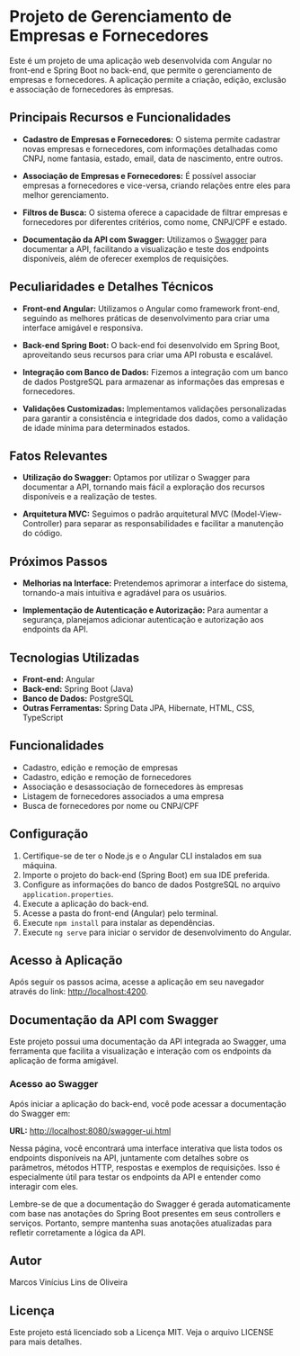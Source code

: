 # Projeto de Gerenciamento de Empresas e Fornecedores

Este é um projeto de uma aplicação web desenvolvida com Angular no front-end e Spring Boot no back-end, que permite o gerenciamento de empresas e fornecedores. A aplicação permite a criação, edição, exclusão e associação de fornecedores às empresas.

## Principais Recursos e Funcionalidades

- **Cadastro de Empresas e Fornecedores:** O sistema permite cadastrar novas empresas e fornecedores, com informações detalhadas como CNPJ, nome fantasia, estado, email, data de nascimento, entre outros.

- **Associação de Empresas e Fornecedores:** É possível associar empresas a fornecedores e vice-versa, criando relações entre eles para melhor gerenciamento.

- **Filtros de Busca:** O sistema oferece a capacidade de filtrar empresas e fornecedores por diferentes critérios, como nome, CNPJ/CPF e estado.

- **Documentação da API com Swagger:** Utilizamos o [Swagger](https://swagger.io/) para documentar a API, facilitando a visualização e teste dos endpoints disponíveis, além de oferecer exemplos de requisições.

## Peculiaridades e Detalhes Técnicos

- **Front-end Angular:** Utilizamos o Angular como framework front-end, seguindo as melhores práticas de desenvolvimento para criar uma interface amigável e responsiva.

- **Back-end Spring Boot:** O back-end foi desenvolvido em Spring Boot, aproveitando seus recursos para criar uma API robusta e escalável.

- **Integração com Banco de Dados:** Fizemos a integração com um banco de dados PostgreSQL para armazenar as informações das empresas e fornecedores.

- **Validações Customizadas:** Implementamos validações personalizadas para garantir a consistência e integridade dos dados, como a validação de idade mínima para determinados estados.

## Fatos Relevantes

- **Utilização do Swagger:** Optamos por utilizar o Swagger para documentar a API, tornando mais fácil a exploração dos recursos disponíveis e a realização de testes.

- **Arquitetura MVC:** Seguimos o padrão arquitetural MVC (Model-View-Controller) para separar as responsabilidades e facilitar a manutenção do código.

## Próximos Passos

- **Melhorias na Interface:** Pretendemos aprimorar a interface do sistema, tornando-a mais intuitiva e agradável para os usuários.

- **Implementação de Autenticação e Autorização:** Para aumentar a segurança, planejamos adicionar autenticação e autorização aos endpoints da API.

## Tecnologias Utilizadas

- **Front-end:** Angular
- **Back-end:** Spring Boot (Java)
- **Banco de Dados:** PostgreSQL
- **Outras Ferramentas:** Spring Data JPA, Hibernate, HTML, CSS, TypeScript

## Funcionalidades

- Cadastro, edição e remoção de empresas
- Cadastro, edição e remoção de fornecedores
- Associação e desassociação de fornecedores às empresas
- Listagem de fornecedores associados a uma empresa
- Busca de fornecedores por nome ou CNPJ/CPF

## Configuração

1. Certifique-se de ter o Node.js e o Angular CLI instalados em sua máquina.
2. Importe o projeto do back-end (Spring Boot) em sua IDE preferida.
3. Configure as informações do banco de dados PostgreSQL no arquivo `application.properties`.
4. Execute a aplicação do back-end.
5. Acesse a pasta do front-end (Angular) pelo terminal.
6. Execute `npm install` para instalar as dependências.
7. Execute `ng serve` para iniciar o servidor de desenvolvimento do Angular.

## Acesso à Aplicação

Após seguir os passos acima, acesse a aplicação em seu navegador através do link: [http://localhost:4200](http://localhost:4200).

## Documentação da API com Swagger

Este projeto possui uma documentação da API integrada ao Swagger, uma ferramenta que facilita a visualização e interação com os endpoints da aplicação de forma amigável.

### Acesso ao Swagger

Após iniciar a aplicação do back-end, você pode acessar a documentação do Swagger em:

**URL:** [http://localhost:8080/swagger-ui.html](http://localhost:8080/swagger-ui.html)

Nessa página, você encontrará uma interface interativa que lista todos os endpoints disponíveis na API, juntamente com detalhes sobre os parâmetros, métodos HTTP, respostas e exemplos de requisições. Isso é especialmente útil para testar os endpoints da API e entender como interagir com eles.

Lembre-se de que a documentação do Swagger é gerada automaticamente com base nas anotações do Spring Boot presentes em seus controllers e serviços. Portanto, sempre mantenha suas anotações atualizadas para refletir corretamente a lógica da API.

## Autor

Marcos Vinícius Lins de Oliveira

## Licença

Este projeto está licenciado sob a Licença MIT. Veja o arquivo LICENSE para mais detalhes.
